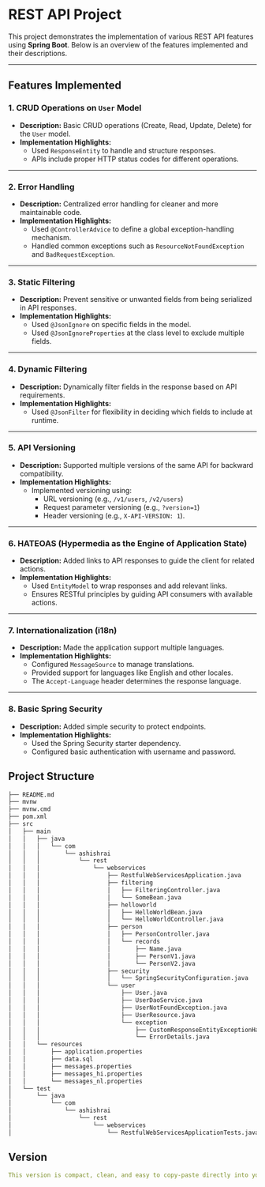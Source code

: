 # REST API Project

This project demonstrates the implementation of various REST API features using **Spring Boot**. Below is an overview of the features implemented and their descriptions.

---

## Features Implemented

### 1. CRUD Operations on `User` Model
- **Description:** Basic CRUD operations (Create, Read, Update, Delete) for the `User` model.
- **Implementation Highlights:**
  - Used `ResponseEntity` to handle and structure responses.
  - APIs include proper HTTP status codes for different operations.

---

### 2. Error Handling
- **Description:** Centralized error handling for cleaner and more maintainable code.
- **Implementation Highlights:**
  - Used `@ControllerAdvice` to define a global exception-handling mechanism.
  - Handled common exceptions such as `ResourceNotFoundException` and `BadRequestException`.

---

### 3. Static Filtering
- **Description:** Prevent sensitive or unwanted fields from being serialized in API responses.
- **Implementation Highlights:**
  - Used `@JsonIgnore` on specific fields in the model.
  - Used `@JsonIgnoreProperties` at the class level to exclude multiple fields.

---

### 4. Dynamic Filtering
- **Description:** Dynamically filter fields in the response based on API requirements.
- **Implementation Highlights:**
  - Used `@JsonFilter` for flexibility in deciding which fields to include at runtime.

---

### 5. API Versioning
- **Description:** Supported multiple versions of the same API for backward compatibility.
- **Implementation Highlights:**
  - Implemented versioning using:
    - URL versioning (e.g., `/v1/users`, `/v2/users`)
    - Request parameter versioning (e.g., `?version=1`)
    - Header versioning (e.g., `X-API-VERSION: 1`).

---

### 6. HATEOAS (Hypermedia as the Engine of Application State)
- **Description:** Added links to API responses to guide the client for related actions.
- **Implementation Highlights:**
  - Used `EntityModel` to wrap responses and add relevant links.
  - Ensures RESTful principles by guiding API consumers with available actions.

---

### 7. Internationalization (i18n)
- **Description:** Made the application support multiple languages.
- **Implementation Highlights:**
  - Configured `MessageSource` to manage translations.
  - Provided support for languages like English and other locales.
  - The `Accept-Language` header determines the response language.

---

### 8. Basic Spring Security
- **Description:** Added simple security to protect endpoints.
- **Implementation Highlights:**
  - Used the Spring Security starter dependency.
  - Configured basic authentication with username and password.

 ## Project Structure
```bash
├── README.md
├── mvnw
├── mvnw.cmd
├── pom.xml
├── src
│   ├── main
│   │   ├── java
│   │   │   └── com
│   │   │       └── ashishrai
│   │   │           └── rest
│   │   │               └── webservices
│   │   │                   ├── RestfulWebServicesApplication.java
│   │   │                   ├── filtering
│   │   │                   │   ├── FilteringController.java
│   │   │                   │   └── SomeBean.java
│   │   │                   ├── helloworld
│   │   │                   │   ├── HelloWorldBean.java
│   │   │                   │   └── HelloWorldController.java
│   │   │                   ├── person
│   │   │                   │   ├── PersonController.java
│   │   │                   │   └── records
│   │   │                   │       ├── Name.java
│   │   │                   │       ├── PersonV1.java
│   │   │                   │       └── PersonV2.java
│   │   │                   ├── security
│   │   │                   │   └── SpringSecurityConfiguration.java
│   │   │                   └── user
│   │   │                       ├── User.java
│   │   │                       ├── UserDaoService.java
│   │   │                       ├── UserNotFoundException.java
│   │   │                       ├── UserResource.java
│   │   │                       └── exception
│   │   │                           ├── CustomResponseEntityExceptionHandler.java
│   │   │                           └── ErrorDetails.java
│   │   └── resources
│   │       ├── application.properties
│   │       ├── data.sql
│   │       ├── messages.properties
│   │       ├── messages_hi.properties
│   │       └── messages_nl.properties
│   └── test
│       └── java
│           └── com
│               └── ashishrai
│                   └── rest
│                       └── webservices
│                           └── RestfulWebServicesApplicationTests.java
```
 
## Version
```yaml
This version is compact, clean, and easy to copy-paste directly into your project. Let me know if you need any tweaks! 😊
```
